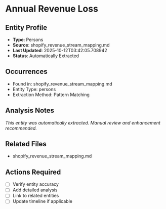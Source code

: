 # Annual Revenue Loss

## Entity Profile
- **Type**: Persons
- **Source**: shopify_revenue_stream_mapping.md
- **Last Updated**: 2025-10-12T03:42:05.708942
- **Status**: Automatically Extracted

## Occurrences
- Found in: shopify_revenue_stream_mapping.md
- Entity Type: persons
- Extraction Method: Pattern Matching

## Analysis Notes
*This entity was automatically extracted. Manual review and enhancement recommended.*

## Related Files
- shopify_revenue_stream_mapping.md

## Actions Required
- [ ] Verify entity accuracy
- [ ] Add detailed analysis
- [ ] Link to related entities
- [ ] Update timeline if applicable
